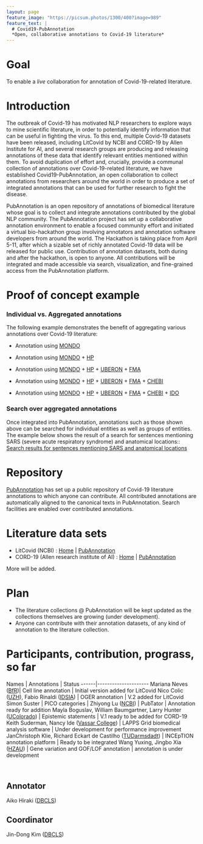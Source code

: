 ```yaml
---
layout: page
feature_image: "https://picsum.photos/1300/400?image=989"
feature_text: |
  # Covid19-PubAnnotation
  *Open, collaborative annotations to Covid-19 literature*
---
```


# Goal

To enable a *live* collaboration for annotation of Covid-19-related literature.

# Introduction

The outbreak of Covid-19 has motivated NLP researchers to explore ways to mine scientific literature, in order to potentially identify information that can be useful in fighting the virus. To this end, multiple Covid-19 datasets have been released, including LitCovid by NCBI and CORD-19 by Allen Institute for AI, and several research groups are producing and releasing annotations of these data that identify relevant entities mentioned within them. To avoid duplication of effort and, crucially, provide a communal collection of annotations over Covid-19-related literature, we have established Covid19-PubAnnotation, an open collaboration to collect annotations from researchers around the world in order to produce a set of integrated annotations that can be used for further research to fight the disease. 

PubAnnotation is an open repository of annotations of biomedical literature whose goal is to collect and integrate annotations contributed by the global NLP community. The PubAnnotation project has set up a collaborative annotation environment to enable a focused community effort and initiated a virtual bio-hackathon group involving annotators and annotation software developers from around the world. The Hackathon is taking place from April 5-11, after which a sizable set of richly annotated Covid-19 data will be released for public use. Contribution of annotation datasets, both during and after the hackathon, is open to anyone. All contributions will be integrated and made accessible via search, visualization, and fine-grained access from the PubAnnotation platform.

# Proof of concept example

### Individual vs. Aggregated annotations

The following example demonstrates the benefit of aggregating various annotations over Covid-19 literature:

* Annotation using [MONDO](https://mondo.monarchinitiative.org/)
<div class="textae-editor" style="font-size:x-small" config="http://textae-configs.pubannotation.org/configs/COVID19-annotation.json"
target="http://pubannotation.org/docs/sourcedb/CORD-19/sourceid/f820e5c342b0e3ce1af0905b69ebea927865a809/spans/2850-3461/annotations.json?projects=CORD-19-sample-MONDO"></div>

* Annotation using [MONDO](https://mondo.monarchinitiative.org/) + [HP](https://hpo.jax.org/)
<div class="textae-editor" style="font-size:x-small" config="http://textae-configs.pubannotation.org/configs/COVID19-annotation.json"
target="http://pubannotation.org/docs/sourcedb/CORD-19/sourceid/f820e5c342b0e3ce1af0905b69ebea927865a809/spans/2850-3461/annotations.json?projects=CORD-19-sample-MONDO,CORD-19-sample-HP"></div>

* Annotation using [MONDO](https://mondo.monarchinitiative.org/) + [HP](https://hpo.jax.org/) + [UBERON](http://uberon.org/) + [FMA](http://si.washington.edu/projects/fma)
<div class="textae-editor" style="font-size:x-small" config="http://textae-configs.pubannotation.org/configs/COVID19-annotation.json"
target="http://pubannotation.org/docs/sourcedb/CORD-19/sourceid/f820e5c342b0e3ce1af0905b69ebea927865a809/spans/2850-3461/annotations.json?projects=CORD-19-sample-MONDO,CORD-19-sample-HP,CORD-19-sample-UBERON,CORD-19-sample-FMA"></div>

* Annotation using [MONDO](https://mondo.monarchinitiative.org/) + [HP](https://hpo.jax.org/) + [UBERON](http://uberon.org/) + [FMA](http://si.washington.edu/projects/fma) + [CHEBI](https://www.ebi.ac.uk/chebi/)
<div class="textae-editor" style="font-size:x-small" config="http://textae-configs.pubannotation.org/configs/COVID19-annotation.json"
target="http://pubannotation.org/docs/sourcedb/CORD-19/sourceid/f820e5c342b0e3ce1af0905b69ebea927865a809/spans/2850-3461/annotations.json?projects=CORD-19-sample-MONDO,CORD-19-sample-HP,CORD-19-sample-UBERON,CORD-19-sample-FMA,CORD-19-sample-CHEBI"></div>

* Annotation using [MONDO](https://mondo.monarchinitiative.org/) + [HP](https://hpo.jax.org/) + [UBERON](http://uberon.org/) + [FMA](http://si.washington.edu/projects/fma) + [CHEBI](https://www.ebi.ac.uk/chebi/) + [IDO](http://infectiousdiseaseontology.org/)
<div class="textae-editor" style="font-size:x-small" config="http://textae-configs.pubannotation.org/configs/COVID19-annotation.json"
target="http://pubannotation.org/docs/sourcedb/CORD-19/sourceid/f820e5c342b0e3ce1af0905b69ebea927865a809/spans/2850-3461/annotations.json?projects=CORD-19-sample-MONDO,CORD-19-sample-HP,CORD-19-sample-UBERON,CORD-19-sample-FMA,CORD-19-sample-CHEBI,CORD-19-sample-IDO"></div>


### Search over aggregated annotations

Once integrated into PubAnnotation, annotations such as those shown above can be searched for individual entities as well as groups of entities. The example below shows the result of a search for sentences mentioning SARS (severe acute respiratory syndrome) and anatomical locations::<br/>
[Search results for sentences mentioning SARS and anatomical locations](http://pubannotation.org/projects/CORD-19-sample-paragraphs/search?query=PREFIX+pubann%3A%3Chttp%3A%2F%2Fpubannotation.org%2Fontology%2F%3E%0D%0ASELECT+DISTINCT+%3Fsentence%0D%0AWHERE+%7B%0D%0A%09%3Fo1+tao%3Adenoted_by+%3Fsars_mention+%3B%0D%0A%09%09a+%3Chttp%3A%2F%2Fpurl.obolibrary.org%2Fobo%2FMONDO_0005091%3E+.%0D%0A%09%3Fo2+tao%3Adenoted_by+%3Flocation_mention+%3B%0D%0A%09%09a+%3Fc2+.%0D%0A%09FILTER+strstarts%28str%28%3Fc2%29%2C+%22http%3A%2F%2Fpurl.obolibrary.org%2Fobo%2FUBERON_%22%29%0D%0A%0D%0A%09%3Fo3+tao%3Adenoted_by+%3Fsentence+%3B%0D%0A%09%09a+pubann%3ASentence+.%0D%0A%09%3Fsentence+tao%3Acontains+%3Fsars_mention+.%0D%0A%09%3Fsentence+tao%3Acontains+%3Flocation_mention+.%0D%0A%7D%0D%0A&template_select=23&show_mode=textae&project_name=&projects=CORD-19-sample-MONDO%2CCORD-19-sample-UBERON)

# Repository

[PubAnnotation](http://pubannotation.org) has set up a public repository of Covid-19 literature annotations to which anyone can contribute. All contributed annotations are automatically aligned to the canonical texts in PubAnnotation. Search facilities are enabled over contributed annotations.

# Literature data sets

* LitCovid (NCBI) : [Home](https://www.ncbi.nlm.nih.gov/research/coronavirus/) \| [PubAnnotation](http://pubannotation.org/collections/LitCovid)
* CORD-19 (Allen research institute of AI) : [Home](https://pages.semanticscholar.org/coronavirus-research) \| [PubAnnotation](http://pubannotation.org/collections/CORD-19)

More will be added.

# Plan

* The literature collections @ PubAnnotation will be kept updated as the collections themselves are growing (under development).
* Anyone can contribute with their annotation datasets, of any kind of annotation to the literature collection.

# Participants, contribution, prograss, so far

Names | Annotations | Status
------|--------------------- 
Mariana Neves ([BfR](https://www.bfr.bund.de/))| Cell line annotation | Initial version added for LitCovid
Nico Colic ([UZH](https://www.uzh.ch/)), Fabio Rinaldi ([IDSIA](http://www.idsia.ch/)) | OGER annotation | V.2 added for LitCovid
Simon Suster | PICO categories |
Zhiyong Lu ([NCBI](https://www.ncbi.nlm.nih.gov/)) | PubTator | Annotation ready for addition
Mayla Boguslav, William Baumgartner, Larry Hunter ([UColorado](http://www.ucdenver.edu/)) | Epistemic statements | V.1 ready to be added for CORD-19
Keith Suderman, Nancy Ide ([Vassar College](https://www.vassar.edu/)) | LAPPS Grid biomedical analysis software | Under development for performance improvement
JanChristoph Klie, Richard Eckart de Castilho ([TUDarmsdadt](https://www.informatik.tu-darmstadt.de/ukp)) | INCEpTION annotation platform | Ready to be integrated
Wang Yuxing, Jingbo Xia ([HZAU](http://www.hzau.edu.cn/)) | Gene variation and GOF/LOF annotation | annotation is under development

<br/>

## Annotator

Aiko Hiraki ([DBCLS](http://dbcls.rois.ac.jp/))


## Coordinator

Jin-Dong Kim ([DBCLS](http://dbcls.rois.ac.jp/))

